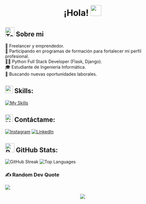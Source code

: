 # <h1 align="center"><b>¡Hola! </b><img src="https://media.giphy.com/media/hvRJCLFzcasrR4ia7z/giphy.gif" width="35"></h1>
<!---->
## <picture><img src="https://raw.githubusercontent.com/Tarikul-Islam-Anik/Animated-Fluent-Emojis/master/Emojis/People/Technologist.png" alt="Technologist" width="30" height="30" /></picture> **Sobre mi**
💼 Freelancer y emprendedor.<br>🌱 Participando en programas de formación para fortalecer mi perfil profesional. <br>👨‍💻 Python Full Stack Developer (Flask, Django). <br> 🎓 Estudiante de Ingeniería Informática.<br>🤝 Buscando nuevas oportunidades laborales.

##  <img src="https://media2.giphy.com/media/QssGEmpkyEOhBCb7e1/giphy.gif?cid=ecf05e47a0n3gi1bfqntqmob8g9aid1oyj2wr3ds3mg700bl&rid=giphy.gif" width ="25"> Skills:
[![My Skills](https://skillicons.dev/icons?i=py,flask,django,js,html,react,css,postgres,mysql,postman,vercel,aws)](https://skillicons.dev)
## <img src="https://raw.githubusercontent.com/Tarikul-Islam-Anik/Animated-Fluent-Emojis/master/Emojis/Hand%20gestures/Handshake.png" alt="Handshake" width="25" height="25"/>  Contáctame:
[![Instagram](https://skillicons.dev/icons?i=instagram)](https://instagram.com/gabriel_luugo) [![LinkedIn](https://skillicons.dev/icons?i=linkedin)](https://linkedin.com/in/carloslugoo) 

## <img src="https://raw.githubusercontent.com/Tarikul-Islam-Anik/Animated-Fluent-Emojis/master/Emojis/Travel%20and%20places/Rocket.png" alt="Rocket" width="30" height="30" /> GitHub Stats:
![GitHub Streak](https://github-readme-streak-stats.herokuapp.com/?user=carloslugoo&theme=gruvbox&hide_border=false) ![Top Languages](https://github-readme-stats.vercel.app/api/top-langs/?username=carloslugoo&theme=gruvbox&hide_border=false&include_all_commits=true&count_private=true&layout=compact)

### ✍️ Random Dev Quote
![](https://quotes-github-readme.vercel.app/api?type=horizontal&theme=gruvbox)

<p align="center">
     <img src="https://capsule-render.vercel.app/api?type=waving&color=gradient&height=100&section=footer"/>
</p>
